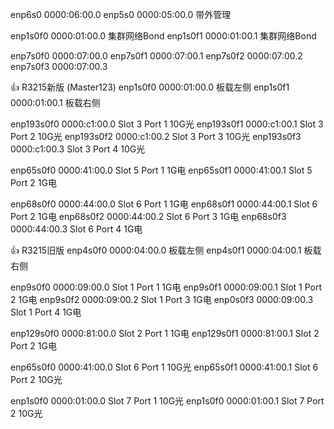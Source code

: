 enp6s0 0000:06:00.0
enp5s0 0000:05:00.0 带外管理

enp1s0f0 0000:01:00.0 集群网络Bond
enp1s0f1 0000:01:00.1 集群网络Bond

enp7s0f0 0000:07:00.0
enp7s0f1 0000:07:00.1
enp7s0f2 0000:07:00.2
enp7s0f3 0000:07:00.3


👍 
R3215新版 (Master123)
enp1s0f0 0000:01:00.0 板载左侧
enp1s0f1 0000:01:00.1 板载右侧

enp193s0f0 0000:c1:00.0 Slot 3 Port 1 10G光
enp193s0f1 0000:c1:00.1 Slot 3 Port 2 10G光
enp193s0f2 0000:c1:00.2 Slot 3 Port 3 10G光
enp193s0f3 0000:c1:00.3 Slot 3 Port 4 10G光

enp65s0f0 0000:41:00.0 Slot 5 Port 1 1G电
enp65s0f1 0000:41:00.1 Slot 5 Port 2 1G电

enp68s0f0 0000:44:00.0 Slot 6 Port 1 1G电
enp68s0f1 0000:44:00.1 Slot 6 Port 2 1G电
enp68s0f2 0000:44:00.2 Slot 6 Port 3 1G电
enp68s0f3 0000:44:00.3 Slot 6 Port 4 1G电

👍 R3215旧版
enp4s0f0 0000:04:00.0 板载左侧
enp4s0f1 0000:04:00.1 板载右侧

enp9s0f0 0000:09:00.0 Slot 1 Port 1 1G电
enp9s0f1 0000:09:00.1 Slot 1 Port 2 1G电
enp9s0f2 0000:09:00.2 Slot 1 Port 3 1G电
enp0s0f3 0000:09:00.3 Slot 1 Port 4 1G电

enp129s0f0 0000:81:00.0 Slot 2 Port 1 1G电
enp129s0f1 0000:81:00.1 Slot 2 Port 2 1G电

enp65s0f0 0000:41:00.0 Slot 6 Port 1 10G光
enp65s0f1 0000:41:00.1 Slot 6 Port 2 10G光

enp1s0f0 0000:01:00.0 Slot 7 Port 1 10G光
enp1s0f0 0000:01:00.1 Slot 7 Port 2 10G光